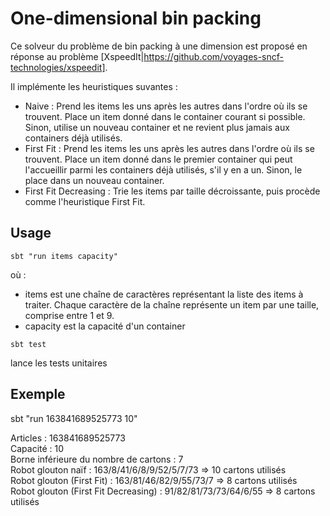 # One-dimensional bin packing

Ce solveur du problème de bin packing à une dimension est proposé en réponse au problème [XspeedIt|https://github.com/voyages-sncf-technologies/xspeedit].

Il implémente les heuristiques suvantes :
* Naive : Prend les items les uns après les autres dans l'ordre où ils se trouvent. Place un item donné dans le 
container courant si possible. Sinon, utilise un nouveau container et ne revient plus jamais aux containers déjà 
utilisés.
* First Fit : Prend les items les uns après les autres dans l'ordre où ils se trouvent. Place un item donné dans
le premier container qui peut l'accueillir parmi les containers déjà utilisés, s'il y en a un. Sinon, le place 
dans un nouveau container.
* First Fit Decreasing : Trie les items par taille décroissante, puis procède comme l'heuristique First Fit.

## Usage
```
sbt "run items capacity"
```

où :
* items est une chaîne de caractères représentant la liste des items à traiter. Chaque caractère de la chaîne
représente un item par une taille, comprise entre 1 et 9.
* capacity est la capacité d'un container

```
sbt test
```
lance les tests unitaires

## Exemple
sbt "run 163841689525773 10"

Articles : 163841689525773\
Capacité : 10\
Borne inférieure du nombre de cartons : 7\
Robot glouton naïf : 163/8/41/6/8/9/52/5/7/73 => 10 cartons utilisés\
Robot glouton (First Fit) : 163/81/46/82/9/55/73/7 => 8 cartons utilisés\
Robot glouton (First Fit Decreasing) : 91/82/81/73/73/64/6/55 => 8 cartons utilisés
